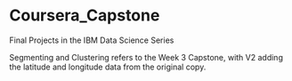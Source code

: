 # Coursera_Capstone
Final Projects in the IBM Data Science Series


Segmenting and Clustering refers to the Week 3 Capstone, with V2 adding the latitude and longitude data from the original copy. 
